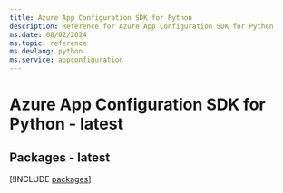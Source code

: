 ```yaml
---
title: Azure App Configuration SDK for Python
description: Reference for Azure App Configuration SDK for Python
ms.date: 08/02/2024
ms.topic: reference
ms.devlang: python
ms.service: appconfiguration
---
```

# Azure App Configuration SDK for Python - latest
## Packages - latest
[!INCLUDE [packages](app-configuration-index.md)]